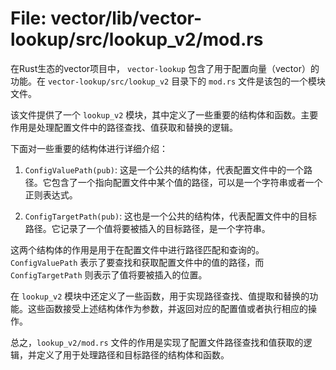 # File: vector/lib/vector-lookup/src/lookup_v2/mod.rs

在Rust生态的vector项目中， `vector-lookup` 包含了用于配置向量（vector）的功能。在 `vector-lookup/src/lookup_v2` 目录下的 `mod.rs` 文件是该包的一个模块文件。

该文件提供了一个 `lookup_v2` 模块，其中定义了一些重要的结构体和函数。主要作用是处理配置文件中的路径查找、值获取和替换的逻辑。

下面对一些重要的结构体进行详细介绍：

1. `ConfigValuePath(pub)`: 这是一个公共的结构体，代表配置文件中的一个路径。它包含了一个指向配置文件中某个值的路径，可以是一个字符串或者一个正则表达式。

2. `ConfigTargetPath(pub)`: 这也是一个公共的结构体，代表配置文件中的目标路径。它记录了一个值将要被插入的目标路径，是一个字符串。

这两个结构体的作用是用于在配置文件中进行路径匹配和查询的。`ConfigValuePath` 表示了要查找和获取配置文件中的值的路径，而 `ConfigTargetPath` 则表示了值将要被插入的位置。

在 `lookup_v2` 模块中还定义了一些函数，用于实现路径查找、值提取和替换的功能。这些函数接受上述结构体作为参数，并返回对应的配置值或者执行相应的操作。

总之，`lookup_v2/mod.rs` 文件的作用是实现了配置文件路径查找和值获取的逻辑，并定义了用于处理路径和目标路径的结构体和函数。

